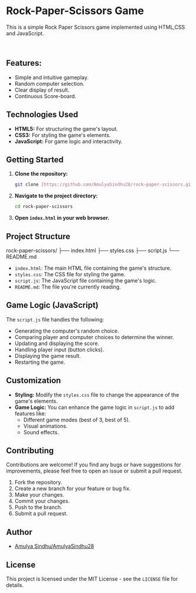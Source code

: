 # Rock-Paper-Scissors Game
<p>This is a simple Rock Paper Scissors game implemented using HTML,CSS and JavaScript.</p><br>

## Features:
* Simple and intuitive gameplay.
* Random computer selection.
* Clear display of result.
* Continuous Score-board.

## Technologies Used

* **HTML5:** For structuring the game's layout.
* **CSS3:** For styling the game's elements.
* **JavaScript:** For game logic and interactivity.

## Getting Started

1.  **Clone the repository:**

    ```bash
    git clone [https://github.com/AmulyaSindhu28/rock-paper-scissors.git](https://www.google.com/search?q=https://www.google.com/search%3Fq%3Dhttps://github.com/AmulyaSindhu28/rock-paper-scissors.git)
    ```

2.  **Navigate to the project directory:**

    ```bash
    cd rock-paper-scissors
    ```

3.  **Open `index.html` in your web browser.**

## Project Structure

rock-paper-scissors/
├── index.html
├── styles.css
├── script.js
└── README.md


* `index.html`: The main HTML file containing the game's structure.
* `styles.css`: The CSS file for styling the game.
* `script.js`: The JavaScript file containing the game's logic.
* `README.md`: The file you're currently reading.

## Game Logic (JavaScript)

The `script.js` file handles the following:

* Generating the computer's random choice.
* Comparing player and computer choices to determine the winner.
* Updating and displaying the score.
* Handling player input (button clicks).
* Displaying the game result.
* Restarting the game.

## Customization

* **Styling:** Modify the `styles.css` file to change the appearance of the game's elements.
* **Game Logic:** You can enhance the game logic in `script.js` to add features like:
    * Different game modes (best of 3, best of 5).
    * Visual animations.
    * Sound effects.

## Contributing

Contributions are welcome! If you find any bugs or have suggestions for improvements, please feel free to open an issue or submit a pull request.

1.  Fork the repository.
2.  Create a new branch for your feature or bug fix.
3.  Make your changes.
4.  Commit your changes.
5.  Push to the branch.
6.  Submit a pull request.

## Author

* [Amulya Sindhu/AmulyaSindhu28](https://github.com/AmulyaSindhu28)

## License

This project is licensed under the MIT License - see the `LICENSE` file for details. 
